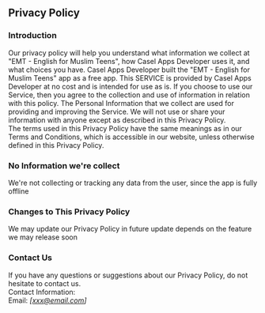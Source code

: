 Privacy Policy  
----------------

### Introduction  
Our privacy policy will help you understand what information we collect at "EMT - English for Muslim Teens", how Casel Apps Developer uses it, and what choices you have.
Casel Apps Developer built the "EMT - English for Muslim Teens" app as a free app. This SERVICE is provided by Casel Apps Developer at no cost and is intended for use as is.
If you choose to use our Service, then you agree to the collection and use of information in  relation with this policy. The Personal Information that we collect are used for providing and improving the Service. We will not use or share your information with anyone except as described in this Privacy Policy.  
The terms used in this Privacy Policy have the same meanings as in our Terms and Conditions, which is accessible in our website, unless otherwise  defined in this Privacy Policy.

### No Information we're collect  
We're not collecting or tracking any data from the user, since the app is fully offline

### Changes to This Privacy Policy  
We may update our Privacy Policy in future update depends on the feature we may release soon

### Contact Us  
If you have any questions or suggestions about our Privacy Policy, do not hesitate to contact us.  
Contact Information:  
Email: *[xxx@email.com]*  
